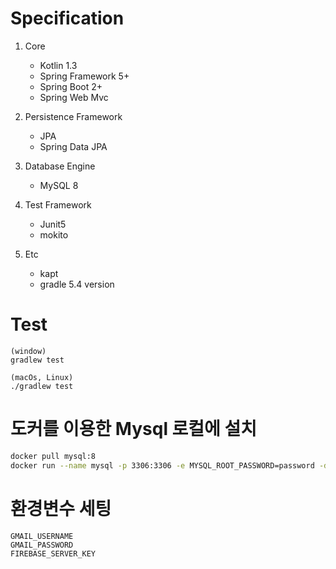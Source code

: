 # Specification

1. Core
   - Kotlin 1.3
   - Spring Framework 5+
   - Spring Boot 2+
   - Spring Web Mvc

2. Persistence Framework
   - JPA
   - Spring Data JPA

3. Database Engine
   - MySQL 8

4. Test Framework
   - Junit5
   - mokito

5. Etc
   - kapt
   - gradle 5.4 version


# Test
```
(window)
gradlew test

(macOs, Linux)
./gradlew test
```


# 도커를 이용한 Mysql 로컬에 설치

```bash
docker pull mysql:8
docker run --name mysql -p 3306:3306 -e MYSQL_ROOT_PASSWORD=password -d mysql:8
```

# 환경변수 세팅

```
GMAIL_USERNAME 
GMAIL_PASSWORD
FIREBASE_SERVER_KEY
``` 
